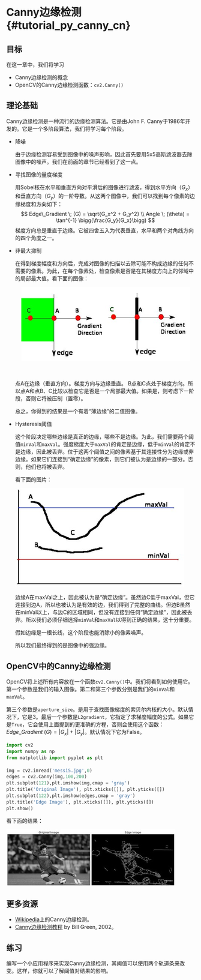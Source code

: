 # Canny边缘检测{#tutorial_py_canny_cn}

## 目标

在这一章中，我们将学习

- Canny边缘检测的概念
- OpenCV的Canny边缘检测函数：`cv2.Canny()`

## 理论基础

Canny边缘检测是一种流行的边缘检测算法。它是由John F. Canny于1986年开发的。它是一个多阶段算法，我们将学习每个阶段。

- 降噪

  由于边缘检测容易受到图像中的噪声影响，因此首先要用5x5高斯滤波器去除图像中的噪声。我们在前面的章节已经看到了这一点。

- 寻找图像的量度梯度

  用Sobel核在水平和垂直方向对平滑后的图像进行滤波，得到水平方向（$G_x$）和垂直方向（$G_y$）的一阶导数。从这两个图像中，我们可以找到每个像素的边缘梯度和方向如下：
  $$
  Edge\_Gradient \; (G) = \sqrt{G_x^2 + G_y^2} \\
  Angle \; (\theta) = \tan^{-1} \bigg(\frac{G_y}{G_x}\bigg)
  $$
  梯度方向总是垂直于边缘。它被四舍五入为代表垂直，水平和两个对角线方向的四个角度之一。

- 非最大抑制

  在得到梯度幅度和方向后，完成对图像的扫描以去除可能不构成边缘的任何不需要的像素。为此，在每个像素处，检查像素是否是在其梯度方向上的邻域中的局部最大值。看下面的图像：

      ![image](images/nms.jpg)

  ​

  点A在边缘（垂直方向）。梯度方向与边缘垂直。 B点和C点处于梯度方向。所以点A和点B、C比较以检查它是否是一个局部最大值。如果是，则考虑下一阶段，否则它将被压制（置零）。

  总之，你得到的结果是一个有着“薄边缘”的二值图像。

- Hysteresis阈值

  这个阶段决定哪些边缘是真正的边缘，哪些不是边缘。为此，我们需要两个阈值`minVal`和`maxVal`。强度梯度大于`maxVal`的肯定是边缘，低于`minVal`的肯定不是边缘，因此被丢弃。位于这两个阈值之间的像素基于其连接性分为边缘或非边缘。如果它们连接到“确定边缘”的像素，则它们被认为是边缘的一部分。否则，他们也将被丢弃。

  看下面的图片：

  ![image](images/hysteresis.jpg)

  边缘A在maxVal之上，因此被认为是“确定边缘”。虽然边C低于maxVal，但它连接到边A，所以也被认为是有效的边，我们得到了完整的曲线。但边B虽然在minVal以上，与边C的区域相同，但没有连接到任何“确定边缘”，因此被丢弃。所以我们必须仔细选择`minVal`和`maxVal`以得到正确的结果，这十分重要。

  假如边缘是一根长线，这个阶段也能消除小的像素噪声。

  所以我们最终得到的是图像中的强边缘。

## OpenCV中的Canny边缘检测

OpenCV将上述所有内容放在一个函数`cv2.Canny()`中。我们将看到如何使用它。第一个参数是我们的输入图像。第二和第三个参数分别是我们的`minVal`和`maxVal`。

第三个参数是`aperture_size`。是用于查找图像梯度的索贝尔内核的大小。默认情况下，它是3。最后一个参数是`L2gradient`，它指定了求梯度幅度的公式。如果它是`True`，它会使用上面提到的更准确的方程，否则会使用这个函数：$Edge\_Gradient \; (G) = |G_x| + |G_y|$。默认情况下它为False。

```python
import cv2
import numpy as np
from matplotlib import pyplot as plt

img = cv2.imread('messi5.jpg',0)
edges = cv2.Canny(img,100,200)
plt.subplot(121),plt.imshow(img,cmap = 'gray')
plt.title('Original Image'), plt.xticks([]), plt.yticks([])
plt.subplot(122),plt.imshow(edges,cmap = 'gray')
plt.title('Edge Image'), plt.xticks([]), plt.yticks([])
plt.show()
```

看下面的结果：

![image](images/canny1.jpg)

## 更多资源

- [Wikipedia](https://zh.wikipedia.org/wiki/Canny算子)上的Canny边缘检测。
- [Canny边缘检测教程](http://dasl.mem.drexel.edu/alumni/bGreen/www.pages.drexel.edu/_weg22/can_tut.html) by Bill Green, 2002。

## 练习

编写一个小应用程序来实现Canny边缘检测，其阈值可以使用两个轨道条来改变。这样，你就可以了解阈值对结果的影响。